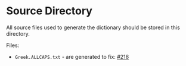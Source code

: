 # Source Directory

All source files used to generate the dictionary should be stored in this directory.

Files:

- `Greek.ALLCAPS.txt` - are generated to fix: [#218](https://github.com/khulnasoft/codetypo/issues/218)
